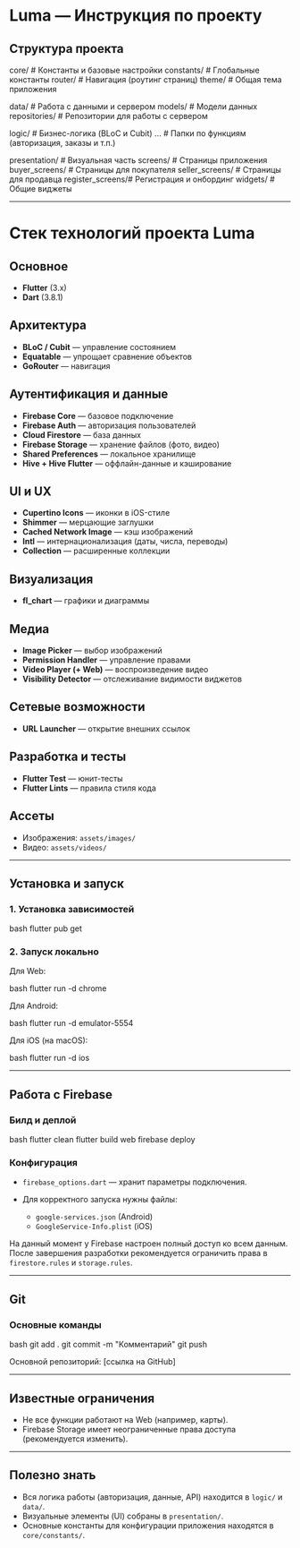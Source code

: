# Luma — Инструкция по проекту

## Структура проекта


core/                # Константы и базовые настройки
  constants/         # Глобальные константы
  router/            # Навигация (роутинг страниц)
  theme/             # Общая тема приложения

data/                # Работа с данными и сервером
  models/            # Модели данных
  repositories/      # Репозитории для работы с сервером

logic/               # Бизнес-логика (BLoC и Cubit)
  ...                # Папки по функциям (авторизация, заказы и т.п.)

presentation/        # Визуальная часть
  screens/           # Страницы приложения
    buyer_screens/   # Страницы для покупателя
    seller_screens/  # Страницы для продавца
    register_screens/# Регистрация и онбординг
  widgets/           # Общие виджеты


---

# Стек технологий проекта **Luma**

## Основное

* **Flutter** (3.x)
* **Dart** (3.8.1)

## Архитектура

* **BLoC / Cubit** — управление состоянием
* **Equatable** — упрощает сравнение объектов
* **GoRouter** — навигация

## Аутентификация и данные

* **Firebase Core** — базовое подключение
* **Firebase Auth** — авторизация пользователей
* **Cloud Firestore** — база данных
* **Firebase Storage** — хранение файлов (фото, видео)
* **Shared Preferences** — локальное хранилище
* **Hive + Hive Flutter** — оффлайн-данные и кэширование

## UI и UX

* **Cupertino Icons** — иконки в iOS-стиле
* **Shimmer** — мерцающие заглушки
* **Cached Network Image** — кэш изображений
* **Intl** — интернационализация (даты, числа, переводы)
* **Collection** — расширенные коллекции

## Визуализация

* **fl_chart** — графики и диаграммы

## Медиа

* **Image Picker** — выбор изображений
* **Permission Handler** — управление правами
* **Video Player (+ Web)** — воспроизведение видео
* **Visibility Detector** — отслеживание видимости виджетов

## Сетевые возможности

* **URL Launcher** — открытие внешних ссылок

## Разработка и тесты

* **Flutter Test** — юнит-тесты
* **Flutter Lints** — правила стиля кода

## Ассеты

* Изображения: `assets/images/`
* Видео: `assets/videos/`


---

## Установка и запуск

### 1. Установка зависимостей

bash
flutter pub get


### 2. Запуск локально

Для Web:

bash
flutter run -d chrome


Для Android:

bash
flutter run -d emulator-5554


Для iOS (на macOS):

bash
flutter run -d ios


---

## Работа с Firebase

### Билд и деплой

bash
flutter clean
flutter build web
firebase deploy


### Конфигурация

* `firebase_options.dart` — хранит параметры подключения.
* Для корректного запуска нужны файлы:

  * `google-services.json` (Android)
  * `GoogleService-Info.plist` (iOS)

На данный момент у Firebase настроен полный доступ ко всем данным.
После завершения разработки рекомендуется ограничить права в `firestore.rules` и `storage.rules`.

---

## Git

### Основные команды

bash
git add .
git commit -m "Комментарий"
git push


Основной репозиторий: [ссылка на GitHub]

---

## Известные ограничения

* Не все функции работают на Web (например, карты).
* Firebase Storage имеет неограниченные права доступа (рекомендуется изменить).

---

## Полезно знать

* Вся логика работы (авторизация, данные, API) находится в `logic/` и `data/`.
* Визуальные элементы (UI) собраны в `presentation/`.
* Основные константы для конфигурации приложения находятся в `core/constants/`.
